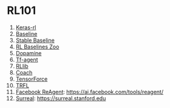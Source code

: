 # RL101

1. [Keras-rl](https://github.com/keras-rl/keras-rl)
1. [Baseline](https://github.com/openai/baselines)
1. [Stable Baseline](https://github.com/hill-a/stable-baselines)
1. [RL Baselines Zoo](https://github.com/araffin/rl-baselines-zoo)
1. [Dopamine](https://github.com/google/dopamine)
1. [Tf-agent](https://www.tensorflow.org/agents)
1. [RLlib](https://github.com/ray-project/ray)
1. [Coach](https://github.com/IntelLabs/coach)
1. [TensorForce](https://github.com/tensorforce/tensorforce)
1. [TRFL](https://github.com/deepmind/trfl)
1. [Facebook ReAgent](https://github.com/facebookresearch/ReAgent): https://ai.facebook.com/tools/reagent/
1. [Surreal](https://github.com/SurrealAI/surreal-public): https://surreal.stanford.edu
